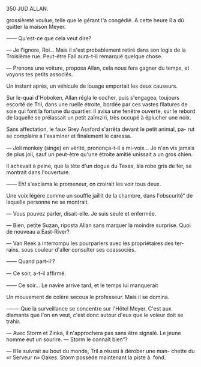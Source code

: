 350 JUD ALLAN.

grossièreté voulue, telle que le gérant l'a congédié. A cette heure il a dû
quitter la maison Meyer.

—— Qu'est-ce que cela veut dire?

— Je l'ignore, Roi... Mais il s'est probablement retiré dans son logis de
la Troisième rue. Peut-être Fall aura-t-il remarqué quelque chose.

— Prenons une voiture, proposa Allan, cela nous fera gagner du temps,
et voyons tes petits associés.

Un instant après, un véhicule de louage emportait les deux causeurs.

Sur le-quai d'Hoboken, Allan régla le cocher, puis s'engagea, toujours
escorté de Tril, dans une ruelle étroite, bordée par ces vastes ﬁlatures de
soie qui font la fortune du quartier. Il avisa une fenêtre ouverte, sur le rebord
de laquelle se prélassait un petit zaïmziri, très occupé à éplucher une noix.

Sans affectation, le faux Grey Assford s'arrêta devant le petit animal, pa-
rut se complaire a l'examiner et ﬁnalement le caressa.

— Joli monkey (singe) en vérité, prononça-t-il a mi-voix... Je n'en vis
jamais de plus joli, sauf un peut-ètre qu'une étroite amitié unissait a un gros
chien.

Il achevait à peine, que la tète d'un dogue du Texas, àla robe gris de fer,
se montrait dans l'ouverture.

—— Eh! s'exclama le promeneur, on croirait les voir tous deux.

Une voix légère comme un souffle jaillit de la chambre, dans l'obscurité“
de laquelle personne ne se montrait.

— Vous pouvez parler, disait-elle. Je suis seule et enfermée.

— Bien, petite Suzan, riposta Allan sans marquer la moindre surprise.
Quoi de nouveau a East-River?

— Van Reek a interrompu les pourparlers avec les propriétaires des ter-
rains, sous couleur d'aller consulter ses coassociés.

—— Quand part-il‘?

— Ce soir, a-t-il afﬁrmé.

—— Ce soir... Le navire arrive tard, et le temps lui manquerait

Un mouvement de colère secoua le professeur. Mais il se domina.

-—— Que la surveillance se concentre sur l'Hôtel Meyer. C'est aux diamants
que l'on en veut, c'est donc autour d'eux que le voleur doit se trahir.

— Avec Storm et Zinka, il n'approchera pas sans être signalé.
Le jeune homme eut un sourire.
— Storm le connaît bien“?

— Il le suivrait au bout du monde, Tril a réussi à dérober une man-
chette du «r Serveur n» Oakes. Storm possède maintenant la piste à. fond.

